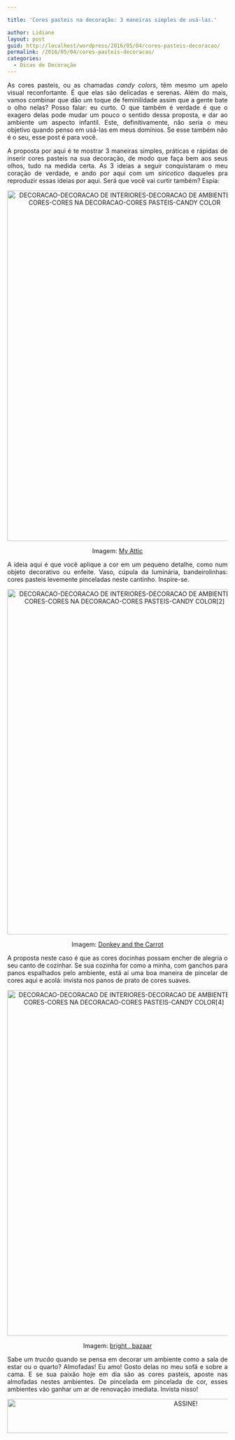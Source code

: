 ```yaml
---

title: 'Cores pasteis na decoração: 3 maneiras simples de usá-las.'

author: Lidiane
layout: post
guid: http://localhost/wordpress/2016/05/04/cores-pasteis-decoracao/
permalink: /2016/05/04/cores-pasteis-decoracao/
categories:
  - Dicas de Decoração
---
```

<p align="justify">
  As cores pasteis, ou as chamadas <em>candy colors</em>, têm mesmo um apelo visual reconfortante. É que elas são delicadas e serenas. Além do mais, vamos combinar que dão um toque de feminilidade assim que a gente bate o olho nelas? Posso falar: eu curto. O que também é verdade é que o exagero delas pode mudar um pouco o sentido dessa proposta, e dar ao ambiente um aspecto infantil. Este, definitivamente, não seria o meu objetivo quando penso em usá-las em meus domínios. Se esse também não é o seu, esse post é para você.
</p>

<p align="justify">
  A proposta por aqui é te mostrar 3 maneiras simples, práticas e rápidas de inserir cores pasteis na sua decoração, de modo que faça bem aos seus olhos, tudo na medida certa. As 3 ideias a seguir conquistaram o meu coração de verdade, e ando por aqui com um <em>siricotico</em> daqueles pra reproduzir essas ideias por aqui. Será que você vai curtir também? Espia:
</p>

<p align="center">
  <img class="alignnone size-full wp-image-12482" src="http://www.trololodemulher.com.br/blog/wp-content/uploads/2016/05/DECORACAO-DECORACAO-DE-INTERIORES-DECORACAO-DE-AMBIENTES-CORES-CORES-NA-DECORACAO-CORES-PASTEIS-CANDY-COLOR.png" alt="DECORACAO-DECORACAO DE INTERIORES-DECORACAO DE AMBIENTES-CORES-CORES NA DECORACAO-CORES PASTEIS-CANDY COLOR" width="536" height="800" />
</p>

<p align="center">
  Imagem: <a href="http://entermyattic.blogspot.nl/2014/12/a-happy-home-happy-new-year.html" target="_blank">My Attic</a>
</p>

<p align="justify">
  A ideia aqui é que você aplique a cor em um pequeno detalhe, como num objeto decorativo ou enfeite. Vaso, cúpula da luminária, bandeirolinhas: cores pasteis levemente pinceladas neste cantinho. Inspire-se.
</p>

<p align="center">
  <img class="alignnone size-full wp-image-12484" src="http://www.trololodemulher.com.br/blog/wp-content/uploads/2016/05/DECORACAO-DECORACAO-DE-INTERIORES-DECORACAO-DE-AMBIENTES-CORES-CORES-NA-DECORACAO-CORES-PASTEIS-CANDY-COLOR2.jpg" alt="DECORACAO-DECORACAO DE INTERIORES-DECORACAO DE AMBIENTES-CORES-CORES NA DECORACAO-CORES PASTEIS-CANDY COLOR[2]" width="536" height="788" />
</p>

<p align="center">
  Imagem: <a href="http://donkeyandthecarrot.blogspot.gr/2013/10/a-tour-in-house-of-donkey-and-carrot.html" target="_blank">Donkey and the Carrot</a>
</p>

<p align="justify">
  A proposta neste caso é que as cores docinhas possam encher de alegria o seu canto de cozinhar. Se sua cozinha for como a minha, com ganchos para panos espalhados pelo ambiente, está aí uma boa maneira de pincelar de cores aqui e acolá: invista nos panos de prato de cores suaves.
</p>

<p align="center">
  <img class="alignnone size-full wp-image-12488" src="http://www.trololodemulher.com.br/blog/wp-content/uploads/2016/05/DECORACAO-DECORACAO-DE-INTERIORES-DECORACAO-DE-AMBIENTES-CORES-CORES-NA-DECORACAO-CORES-PASTEIS-CANDY-COLOR4.jpg" alt="DECORACAO-DECORACAO DE INTERIORES-DECORACAO DE AMBIENTES-CORES-CORES NA DECORACAO-CORES PASTEIS-CANDY COLOR[4]" width="533" height="789" />
</p>

<p align="center">
  Imagem: <a href="http://www.brightbazaarblog.com/2014/02/10-things-i-learned-loved-this-weekend-111.html" target="_blank">bright . bazaar</a>
</p>

<p align="justify">
  Sabe um <em>trucão</em> quando se pensa em decorar um ambiente como a sala de estar ou o quarto? Almofadas! Eu amo! Gosto delas no meu sofá e sobre a cama. E se sua paixão hoje em dia são as cores pasteis, aposte nas almofadas nestes ambientes. De pincelada em pincelada de cor, esses ambientes vão ganhar um ar de renovação imediata. Invista nisso!
</p>

<p align="center">
  <a href="http://feedburner.google.com/fb/a/mailverify?uri=blogBichaFemea&loc=en_US" target="_blank"><img class="alignnone size-full wp-image-10439" src="http://www.trololodemulher.com.br/blog/wp-content/uploads/2014/09/ASSINE.png" alt="ASSINE!" width="800" height="78" /></a>
</p>

<p align="justify">